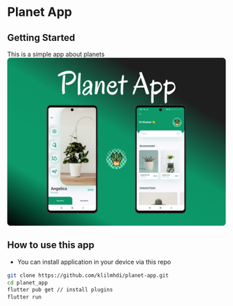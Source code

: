 # Planet App

## Getting Started
This is a simple app about planets 
<img src="assets/planet app.png">

## How to use this app
- You can install application in your device via this repo
```bash
git clone https://github.com/klilmhdi/planet-app.git
cd planet_app
flutter pub get // install plugins
flutter run
```

